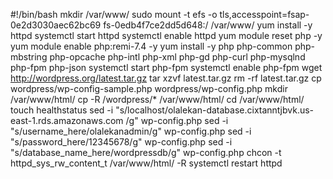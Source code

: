 #!/bin/bash
mkdir /var/www/
sudo  mount -t efs -o tls,accesspoint=fsap-0e2d3030aec62bc69 fs-0edb4f7ce2dd5d648:/ /var/www/
yum install -y httpd 
systemctl start httpd
systemctl enable httpd
yum module reset php -y
yum module enable php:remi-7.4 -y
yum install -y php php-common php-mbstring php-opcache php-intl php-xml php-gd php-curl php-mysqlnd php-fpm php-json
systemctl start php-fpm
systemctl enable php-fpm
wget http://wordpress.org/latest.tar.gz
tar xzvf latest.tar.gz
rm -rf latest.tar.gz
cp wordpress/wp-config-sample.php wordpress/wp-config.php
mkdir /var/www/html/
cp -R /wordpress/* /var/www/html/
cd /var/www/html/
touch healthstatus
sed -i "s/localhost/olalekan-database.cixtanntjbvk.us-east-1.rds.amazonaws.com
/g" wp-config.php 
sed -i "s/username_here/olalekanadmin/g" wp-config.php 
sed -i "s/password_here/12345678/g" wp-config.php 
sed -i "s/database_name_here/wordpressdb/g" wp-config.php 
chcon -t httpd_sys_rw_content_t /var/www/html/ -R
systemctl restart httpd









